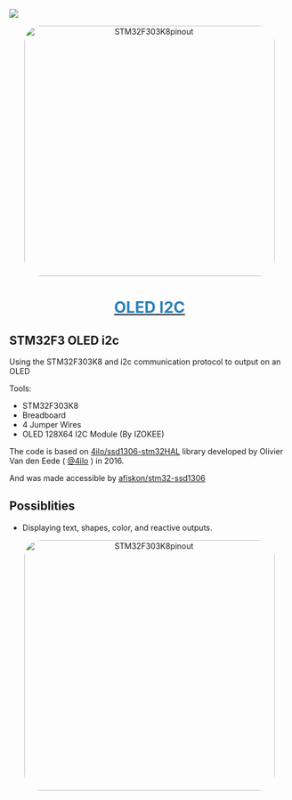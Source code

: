 <a href="https://visitorbadge.io/status?path=https%3A%2F%2Fgithub.com%2FProTamLan%2FOLEDi2c"><img src="https://api.visitorbadge.io/api/visitors?path=https%3A%2F%2Fgithub.com%2FProTamLan%2FOLEDi2c&labelColor=%232ccce4&countColor=%23263759" /></a>
<a href="https://api.visitorbadge.io/api/visitors?path=https%3A%2F%2Fgithub.com%2FProTamLan%2FOLEDi2c&labelColor=%232ccce4&countColor=%23263759" target="_blank"> 
<div align="center">
				<img src="https://os.mbed.com/media/uploads/bcostm/nucleo_f303k8_2017_10_10.png" width="450" alt="STM32F303K8pinout" style="border-radius:30px;">
</div>
<div align="center">
        <h1 style="color:#2980B9" align="center">OLED I2C</h1>
</div>
</a>
        
<h2> STM32F3 OLED i2c </h2>
	Using the STM32F303K8 and i2c communication protocol to output on an OLED
<br>


Tools: 
- STM32F303K8 
- Breadboard 
- 4 Jumper Wires 
- OLED 128X64 I2C Module (By IZOKEE)

The code is based on
[4ilo/ssd1306-stm32HAL](https://github.com/4ilo/ssd1306-stm32HAL) library
developed by Olivier Van den Eede ( [@4ilo](https://github.com/4ilo) ) in 2016. 

And was made accessible by [afiskon/stm32-ssd1306](https://github.com/afiskon/stm32-ssd1306)
## Possiblities
-  Displaying text, shapes, color, and reactive outputs.

<div align="center">
				<img src="https://github.com/ProTamLan/OLEDi2c/assets/75819639/5162de18-ee4e-4c08-8db1-b4632307364a" 
				     width="450" alt="STM32F303K8pinout" style="border-radius:30px;">
</div>

